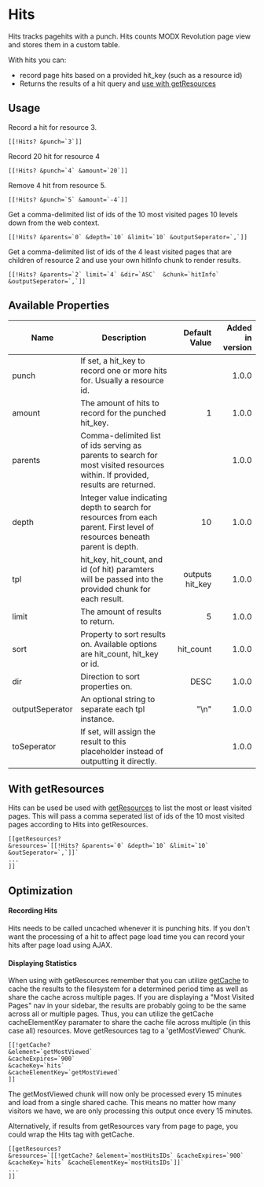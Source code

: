 Hits
====

Hits tracks pagehits with a punch. Hits counts MODX Revolution page view and stores them in a custom table. 

With hits you can:
 * record page hits based on a provided hit_key (such as a resource id)
 * Returns the results of a hit query and [use with getResources](#with-getresources)


## Usage
Record a hit for resource 3.

    [[!Hits? &punch=`3`]]

Record 20 hit for resource 4

    [[!Hits? &punch=`4` &amount=`20`]]

Remove 4 hit from resource 5.

    [[!Hits? &punch=`5` &amount=`-4`]]

Get a comma-delimited list of ids of the 10 most visited pages 10 levels down from the web context.

    [[!Hits? &parents=`0` &depth=`10` &limit=`10` &outputSeperator=`,`]]

Get a comma-delimited list of ids of the 4 least visited pages that are children of resource 2 and use your own hitInfo chunk to render results.

    [[!Hits? &parents=`2` limit=`4` &dir=`ASC`  &chunk=`hitInfo` &outputSeperator=`,`]]
    

## Available Properties
| Name            | Description                                                                                                                                                                      | Default Value   | Added in version
| ----------------|----------------------------------------------------------------------------------------------------------------------------------------------------------------------------------| -----:| -------:|
| punch           | If set, a hit_key to record one or more hits for. Usually a resource id.                                                                                                         |                 | 1.0.0
| amount          | The amount of hits to record for the punched hit_key.                                                                                                                            | 1               | 1.0.0
| parents         | Comma-delimited list of ids serving as parents to search for most visited resources within. If provided, results are returned.                                                   |                 | 1.0.0
| depth           | Integer value indicating depth to search for resources from each parent. First level of resources beneath parent is depth.                                                       | 10              | 1.0.0
| tpl             | hit_key, hit_count, and id (of hit) paramters will be passed into the provided chunk for each result.                                                                            | outputs hit_key | 1.0.0
| limit           | The amount of results to return.                                                                                                                                                 | 5               | 1.0.0
| sort            | Property to sort results on. Available options are hit_count, hit_key or id.                                                                                                     | hit_count       | 1.0.0
| dir             | Direction to sort properties on.                                                                                                                                                 |DESC             | 1.0.0
| outputSeperator | An optional string to separate each tpl instance.                                                                                                                                |"\n"             | 1.0.0
| toSeperator     | If set, will assign the result to this placeholder instead of outputting it directly.                                                                                            |                 | 1.0.0

## With getResources
Hits can be used be used with [getResources](http://rtfm.modx.com/display/ADDON/getResources) to list the most or least visited pages. This will pass a comma seperated list of ids of the 10 most visited pages according to Hits into getResources.

    [[getResources?
    &resources=`[[!Hits? &parents=`0` &depth=`10` &limit=`10` &outSeperator=`,`]]`
    ...
    ]]
    
## Optimization

#### Recording Hits
Hits needs to be called uncached whenever it is punching hits. If you don't want the processing of a hit to affect page load time you can record your hits after page load using AJAX.

#### Displaying Statistics
When using with getResources remember that you can utilize [getCache](https://github.com/opengeek/getCache/wiki) to cache the results to the filesystem for a determined period time as well as share the cache across multiple pages. If you are displaying a "Most Visited Pages" nav in your sidebar, the results are probably going to be the same across all or multiple pages. Thus, you can utilize the getCache cacheElementKey paramater to share the cache file across multiple (in this case all) resources. Move getResources tag to a 'getMostViewed' Chunk. 

    [[!getCache?
    &element=`getMostViewed`
    &cacheExpires=`900`
    &cacheKey=`hits`
    &cacheElementKey=`getMostViewed`
    ]]
    
The getMostViewed chunk will now only be processed every 15 minutes and load from a single shared cache. This means no matter how many visitors we have, we are only processing this output once every 15 minutes.

Alternatively, if results from getResources vary from page to page, you could wrap the Hits tag with getCache. 

    [[getResources?
    &resources=`[[!getCache? &element=`mostHitsIDs` &cacheExpires=`900` &cacheKey=`hits` &cacheElementKey=`mostHitsIDs`]]`
    ...
    ]]




